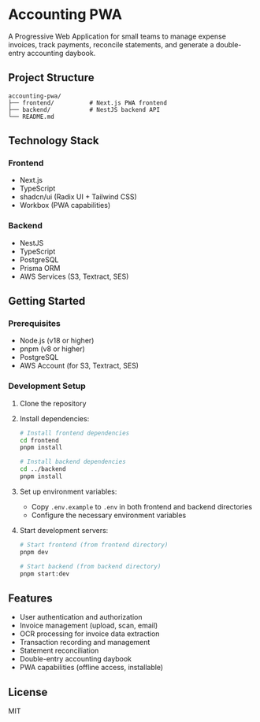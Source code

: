 # Accounting PWA

A Progressive Web Application for small teams to manage expense invoices, track payments, reconcile statements, and generate a double-entry accounting daybook.

## Project Structure

```
accounting-pwa/
├── frontend/          # Next.js PWA frontend
├── backend/           # NestJS backend API
└── README.md
```

## Technology Stack

### Frontend
- Next.js
- TypeScript
- shadcn/ui (Radix UI + Tailwind CSS)
- Workbox (PWA capabilities)

### Backend
- NestJS
- TypeScript
- PostgreSQL
- Prisma ORM
- AWS Services (S3, Textract, SES)

## Getting Started

### Prerequisites
- Node.js (v18 or higher)
- pnpm (v8 or higher)
- PostgreSQL
- AWS Account (for S3, Textract, SES)

### Development Setup

1. Clone the repository
2. Install dependencies:
   ```bash
   # Install frontend dependencies
   cd frontend
   pnpm install

   # Install backend dependencies
   cd ../backend
   pnpm install
   ```

3. Set up environment variables:
   - Copy `.env.example` to `.env` in both frontend and backend directories
   - Configure the necessary environment variables

4. Start development servers:
   ```bash
   # Start frontend (from frontend directory)
   pnpm dev

   # Start backend (from backend directory)
   pnpm start:dev
   ```

## Features

- User authentication and authorization
- Invoice management (upload, scan, email)
- OCR processing for invoice data extraction
- Transaction recording and management
- Statement reconciliation
- Double-entry accounting daybook
- PWA capabilities (offline access, installable)

## License

MIT 
